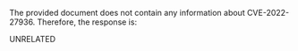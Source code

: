 The provided document does not contain any information about CVE-2022-27936. Therefore, the response is:

UNRELATED